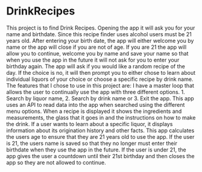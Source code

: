 # DrinkRecipes
This project is to find Drink Recipes. Opening the app it will ask you for your name and birthdate. Since this recipe finder uses alcohol users must be 21 years old. After entering your birth date, the app will either welcome you by name or the app will close if you are not of age. If you are 21 the app will allow you to continue, welcome you by name and save your name so that when you use the app in the future it will not ask for you to enter your birthday again.
The app will ask if you would like a random recipe of the day. If the choice is no, it will then prompt you to either chose to learn about individual liquors of your choice or choose a specific recipe by drink name. The features that I chose to use in this project are:
I have a master loop that allows the user to continually use the app with three different options. 1. Search by liquor name, 2. Search by drink name or 3. Exit the app. 
This app uses an API to read data into the app when searched using the different menu options. When a recipe is displayed it shows the ingredients and measurements, the glass that it goes in and the instructions on how to make the drink.
If a user wants to learn about a specific liquor, it displays information about its origination history and other facts.
This app calculates the users age to ensure that they are 21 years old to use the app. If the user is 21, the users name is saved so that they no longer must enter their birthdate when they use the app in the future. If the user is under 21, the app gives the user a countdown until their 21st birthday and then closes the app so they are not allowed to continue. 
